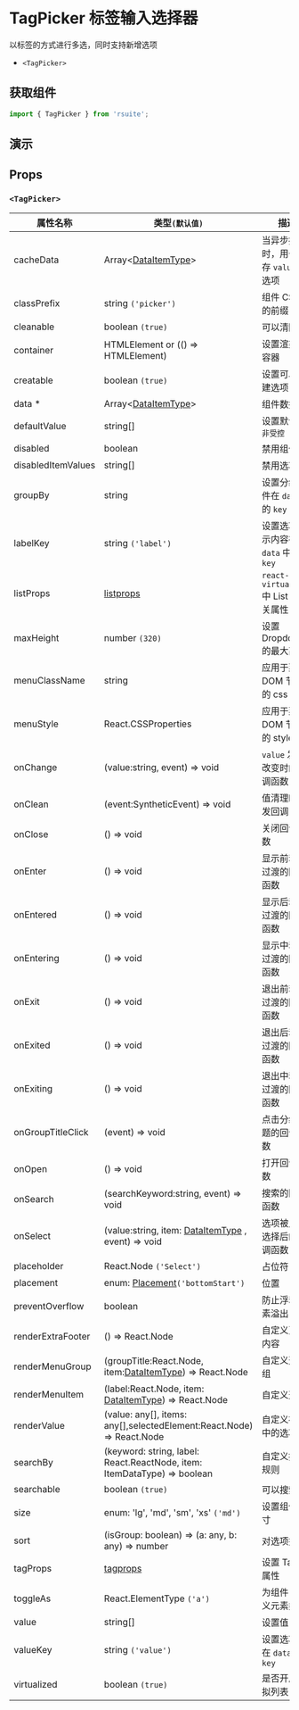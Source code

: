 # TagPicker 标签输入选择器

以标签的方式进行多选，同时支持新增选项

- `<TagPicker>`

## 获取组件

```js
import { TagPicker } from 'rsuite';
```

## 演示

<!--{demo}-->

## Props

### `<TagPicker>`

| 属性名称           | 类型`(默认值)`                                                           | 描述                                   |
| ------------------ | ------------------------------------------------------------------------ | -------------------------------------- |
| cacheData          | Array&lt;[DataItemType](#types)&gt;                                      | 当异步搜索时，用于缓存 `value` 的选项  |
| classPrefix        | string `('picker')`                                                      | 组件 CSS 类的前缀                      |
| cleanable          | boolean `(true)`                                                         | 可以清除                               |
| container          | HTMLElement or (() => HTMLElement)                                       | 设置渲染的容器                         |
| creatable          | boolean `(true)`                                                         | 设置可以新建选项                       |
| data \*            | Array&lt;[DataItemType](#types)&gt;                                      | 组件数据                               |
| defaultValue       | string[]                                                                 | 设置默认值 `非受控`                    |
| disabled           | boolean                                                                  | 禁用组件                               |
| disabledItemValues | string[]                                                                 | 禁用选项                               |
| groupBy            | string                                                                   | 设置分组条件在 `data` 中的 `key`       |
| labelKey           | string `('label')`                                                       | 设置选项显示内容在 `data` 中的 `key`   |
| listProps          | [listprops]                                                              | `react-virtualized` 中 List 的相关属性 |
| maxHeight          | number `(320)`                                                           | 设置 Dropdown 的最大高度               |
| menuClassName      | string                                                                   | 应用于菜单 DOM 节点的 css class        |
| menuStyle          | React.CSSProperties                                                      | 应用于菜单 DOM 节点的 style            |
| onChange           | (value:string, event) => void                                            | `value` 发生改变时的回调函数           |
| onClean            | (event:SyntheticEvent) => void                                           | 值清理时触发回调                       |
| onClose            | () => void                                                               | 关闭回调函数                           |
| onEnter            | () => void                                                               | 显示前动画过渡的回调函数               |
| onEntered          | () => void                                                               | 显示后动画过渡的回调函数               |
| onEntering         | () => void                                                               | 显示中动画过渡的回调函数               |
| onExit             | () => void                                                               | 退出前动画过渡的回调函数               |
| onExited           | () => void                                                               | 退出后动画过渡的回调函数               |
| onExiting          | () => void                                                               | 退出中动画过渡的回调函数               |
| onGroupTitleClick  | (event) => void                                                          | 点击分组标题的回调函数                 |
| onOpen             | () => void                                                               | 打开回调函数                           |
| onSearch           | (searchKeyword:string, event) => void                                    | 搜索的回调函数                         |
| onSelect           | (value:string, item: [DataItemType](#types) , event) => void             | 选项被点击选择后的回调函数             |
| placeholder        | React.Node `('Select')`                                                  | 占位符                                 |
| placement          | enum: [Placement](#types)`('bottomStart')`                               | 位置                                   |
| preventOverflow    | boolean                                                                  | 防止浮动元素溢出                       |
| renderExtraFooter  | () => React.Node                                                         | 自定义页脚内容                         |
| renderMenuGroup    | (groupTitle:React.Node, item:[DataItemType](#types)) => React.Node       | 自定义选项组                           |
| renderMenuItem     | (label:React.Node, item: [DataItemType](#types)) => React.Node           | 自定义选项                             |
| renderValue        | (value: any[], items: any[],selectedElement:React.Node) => React.Node    | 自定义被选中的选项                     |
| searchBy           | (keyword: string, label: React.ReactNode, item: ItemDataType) => boolean | 自定义搜索规则                         |
| searchable         | boolean `(true)`                                                         | 可以搜索                               |
| size               | enum: 'lg', 'md', 'sm', 'xs' `('md')`                                    | 设置组件尺寸                           |
| sort               | (isGroup: boolean) => (a: any, b: any) => number                         | 对选项排序                             |
| tagProps           | [tagprops]                                                               | 设置 Tag 的属性                        |
| toggleAs           | React.ElementType `('a')`                                                | 为组件自定义元素类型                   |
| value              | string[]                                                                 | 设置值 `受控`                          |
| valueKey           | string `('value')`                                                       | 设置选项值在 `data` 中的 `key`         |
| virtualized        | boolean `(true)`                                                         | 是否开启虚拟列表                       |

[listprops]: https://github.com/bvaughn/react-virtualized/blob/master/docs/List.md#prop-types
[tagprops]: https://rsuitejs.com/components/tag#Props
